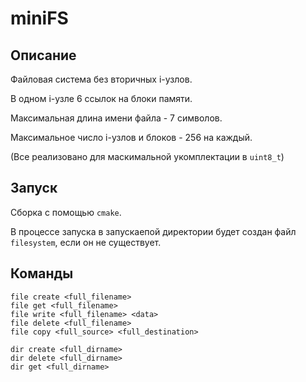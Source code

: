 # miniFS

## Описание

Файловая система без вторичных i-узлов.

В одном i-узле 6 ссылок на блоки памяти.

Максимальная длина имени файла - 7 символов.

Максимальное число i-узлов и блоков - 256 на каждый.

(Все реализовано для маскимальной укомплектации в `uint8_t`)

## Запуск

Сборка с помощью `cmake`.

В процессе запуска в запускаепой директории будет создан файл `filesystem`, если
он не существует.

## Команды

```
file create <full_filename>
file get <full_filename>
file write <full_filename> <data>
file delete <full_filename>
file copy <full_source> <full_destination>

dir create <full_dirname>
dir delete <full_dirname>
dir get <full_dirname>
```
